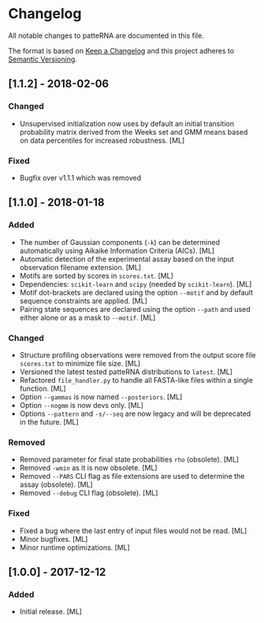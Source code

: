 # Changelog
All notable changes to patteRNA are documented in this file.

The format is based on [Keep a Changelog](http://keepachangelog.com/en/1.0.0/) and this project adheres to [Semantic Versioning](http://semver.org/spec/v2.0.0.html).

<!-- ## Unreleased -->
## [1.1.2] - 2018-02-06
### Changed
- Unsupervised initialization now uses by default an initial transition probability matrix derived from the Weeks set and GMM means based on data percentiles for increased robustness. [ML]

### Fixed
- Bugfix over v1.1.1 which was removed

## [1.1.0] - 2018-01-18
### Added
- The number of Gaussian components (`-k`) can be determined automatically using Aikaike Information Criteria (AICs). [ML]
- Automatic detection of the experimental assay based on the input observation filename extension. [ML]
- Motifs are sorted by scores in `scores.txt`. [ML]
- Dependencies: `scikit-learn` and `scipy` (needed by `scikit-learn`). [ML]
- Motif dot-brackets are declared using the option `--motif` and by default sequence constraints are applied. [ML]
- Pairing state sequences are declared using the option `--path` and used either alone or as a mask to `--motif`. [ML]

### Changed
- Structure profiling observations were removed from the output score file `scores.txt` to minimize file size. [ML]
- Versioned the latest tested patteRNA distributions to `latest`. [ML]
- Refactored `file_handler.py` to handle all FASTA-like files within a single function. [ML]
- Option `--gammas` is now named `--posteriors`. [ML]
- Option `--nogmm` is now devs only. [ML]
- Options `--pattern` and `-s/--seq` are now legacy and will be deprecated in the future. [ML]

### Removed
- Removed parameter for final state probabilities `rho` (obsolete). [ML]
- Removed `-wmin` as it is now obsolete. [ML]
- Removed `--PARS` CLI flag as file extensions are used to determine the assay (obsolete). [ML]
- Removed `--debug` CLI flag (obsolete). [ML]

### Fixed
- Fixed a bug where the last entry of input files would not be read. [ML]
- Minor bugfixes. [ML]
- Minor runtime optimizations. [ML]

## [1.0.0] - 2017-12-12
### Added
- Initial release. [ML]
